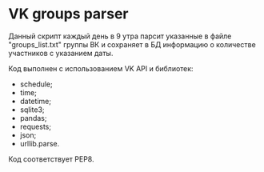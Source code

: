 # VK groups parser

Данный скрипт каждый день в 9 утра парсит указанные в файле "groups_list.txt" группы ВК и сохраняет в БД информацию о количестве участников с указанием даты.

Код выполнен с использованием VK API и библиотек:

- schedule;
- time;
- datetime;
- sqlite3;
- pandas;
- requests;
- json;
- urllib.parse.

Код соответствует PEP8.

